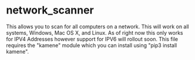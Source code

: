 # network_scanner
This allows you to scan for all computers on a network.
This will work on all systems, Windows, Mac OS X, and Linux.
As of right now this only works for IPV4 Addresses however support for IPV6 will rollout soon.
This file requires the "kamene" module which you can install using "pip3 install kamene".
